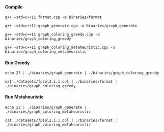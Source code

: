 #### Compile

```
g++ -std=c++11 format.cpp -o binaries/format
```

```
g++ -std=c++11 graph_generate.cpp -o binaries/graph_generate
```

```
g++ -std=c++11 graph_coloring_greedy.cpp -o binaries/graph_coloring_greedy
```

```
g++ -std=c++11 graph_coloring_metaheuristic.cpp -o binaries/graph_coloring_metaheuristic
```

#### Run Greedy

```
echo 23 | ./binaries/graph_generate | ./binaries/graph_coloring_greedy
```

```
cat ./datasets/fpsol2.i.1.col | ./binaries/format | ./binaries/graph_coloring_greedy
```

#### Run Metaheuristic

```
echo 23 | ./binaries/graph_generate | ./binaries/graph_coloring_metaheuristic
```

```
cat ./datasets/fpsol2.i.1.col | ./binaries/format | ./binaries/graph_coloring_metaheuristic
```
